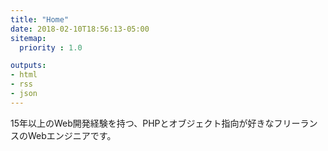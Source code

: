 ```yaml
---
title: "Home"
date: 2018-02-10T18:56:13-05:00
sitemap:
  priority : 1.0

outputs:
- html
- rss
- json
---
```

15年以上のWeb開発経験を持つ、PHPとオブジェクト指向が好きなフリーランスのWebエンジニアです。
